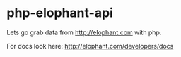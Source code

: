 php-elophant-api
================

Lets go grab data from http://elophant.com with php.

For docs look here: http://elophant.com/developers/docs
